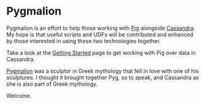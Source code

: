 Pygmalion
=========

Pygmalion is an effort to help those working with [Pig](http://pig.apache.org) alongside [Cassandra](http://cassandra.apache.org).  My hope is that useful scripts and UDFs will be contributed and enhanced
by those interested in using these two technologies together.

Take a look at the [Getting Started](https://github.com/jeromatron/pygmalion/wiki/Getting-Started) page to get working with Pig over data in Cassandra.

[Pygmalion](http://en.wikipedia.org/wiki/Pygmalion_%28mythology%29") was a sculptor in Greek mythology that fell in love with one of his sculptures.  I thought it brought together
Pyg, so to speak, and Cassandra as she is also part of Greek mythology.

Welcome.